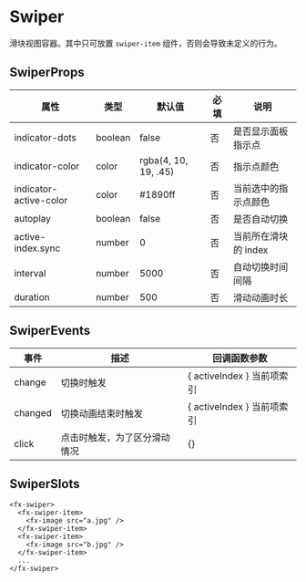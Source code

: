 # Swiper

滑块视图容器。其中只可放置 `swiper-item` 组件，否则会导致未定义的行为。

## SwiperProps

| 属性                   | 类型    | 默认值               | 必填 | 说明                 |
| ---------------------- | ------- | -------------------- | ---- | -------------------- |
| indicator-dots         | boolean | false                | 否   | 是否显示面板指示点   |
| indicator-color        | color   | rgba(4, 10, 19, .45) | 否   | 指示点颜色           |
| indicator-active-color | color   | #1890ff              | 否   | 当前选中的指示点颜色 |
| autoplay               | boolean | false                | 否   | 是否自动切换         |
| active-index.sync      | number  | 0                    | 否   | 当前所在滑块的 index |
| interval               | number  | 5000                 | 否   | 自动切换时间间隔     |
| duration               | number  | 500                  | 否   | 滑动动画时长         |

## SwiperEvents

| 事件    | 描述                         | 回调函数参数               |
| ------- | ---------------------------- | -------------------------- |
| change  | 切换时触发                   | { activeIndex } 当前项索引 |
| changed | 切换动画结束时触发           | { activeIndex } 当前项索引 |
| click   | 点击时触发，为了区分滑动情况 | {}                         |

## SwiperSlots

```
<fx-swiper>
  <fx-swiper-item>
    <fx-image src="a.jpg" />
  </fx-swiper-item>
  <fx-swiper-item>
    <fx-image src="b.jpg" />
  </fx-swiper-item>
  ...
</fx-swiper>
```
